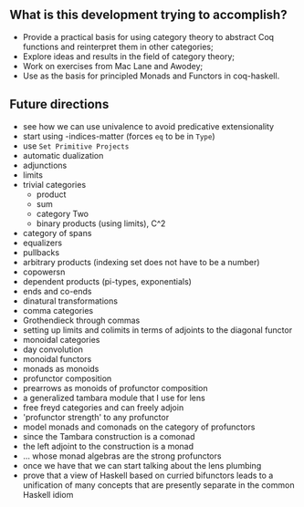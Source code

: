 ## What is this development trying to accomplish?

- Provide a practical basis for using category theory to abstract Coq
  functions and reinterpret them in other categories;
- Explore ideas and results in the field of category theory;
- Work on exercises from Mac Lane and Awodey;
- Use as the basis for principled Monads and Functors in coq-haskell.

## Future directions

- see how we can use univalence to avoid predicative extensionality
- start using -indices-matter (forces `eq` to be in `Type`)
- use `Set Primitive Projects`
- automatic dualization
- adjunctions
- limits
- trivial categories
  - product
  - sum
  - category Two
  - binary products (using limits), C^2
- category of spans
- equalizers
- pullbacks
- arbitrary products (indexing set does not have to be a number)
- copowersn
- dependent products (pi-types, exponentials)
- ends and co-ends
- dinatural transformations
- comma categories
- Grothendieck through commas
- setting up limits and colimits in terms of adjoints to the diagonal functor
- monoidal categories
- day convolution
- monoidal functors
- monads as monoids
- profunctor composition
- prearrows as monoids of profunctor composition
- a generalized tambara module that I use for lens
- free freyd categories and can freely adjoin
- 'profunctor strength' to any profunctor
- model monads and comonads on the category of profunctors
- since the Tambara construction is a comonad
- the left adjoint to the construction is a monad
- ... whose monad algebras are the strong profunctors
- once we have that we can start talking about the lens plumbing
- prove that a view of Haskell based on curried bifunctors leads to a
  unification of many concepts that are presently separate in the common
  Haskell idiom
